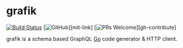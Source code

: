 # grafik

[![Build Status][ci-badge]][ci-yml]
[![GitHub][mit-badge]][mit-link]
[![PRs Welcome][pr-welcome-badge]][gh-contribute]

grafik is a schema based GraphQL [Go][golang] code generator & HTTP client.

[golang]:   http://golang.org/

[ci-badge]: https://github.com/Bartosz-D3V/grafik/actions/workflows/go.yml/badge.svg

[ci-yml]:   https://github.com/Bartosz-D3V/grafik/actions/workflows/go.yml

[mit-license]: https://img.shields.io/github/license/mashape/apistatus.svg

[mit-badge]: https://opensource.org/licenses/MIT

[pr-welcome-badge]: https://img.shields.io/badge/PRs-welcome-brightgreen.svg

[gb-contribute]: https://egghead.io/courses/how-to-contribute-to-an-open-source-project-on-github